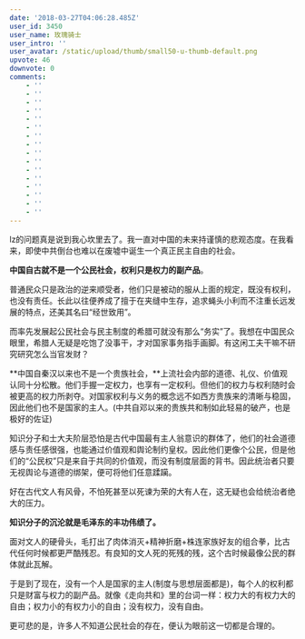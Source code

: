 ```yaml
---
date: '2018-03-27T04:06:28.485Z'
user_id: 3450
user_name: 玫瑰骑士
user_intro: ''
user_avatar: /static/upload/thumb/small50-u-thumb-default.png
upvote: 46
downvote: 0
comments:
    - ''
    - ''
    - ''
    - ''
    - ''
    - ''
    - ''
    - ''
    - ''
    - ''
    - ''
    - ''
    - ''
    - ''
    - ''
    - ''
---
```


lz的问题真是说到我心坎里去了。我一直对中国的未来持谨慎的悲观态度。在我看来，即使中共倒台也难以在废墟中诞生一个真正民主自由的社会。

  

**中国自古就不是一个公民社会，权利只是权力的副产品**。

普通民众只是政治的逆来顺受者，他们只是被动的服从上面的规定，既没有权利，也没有责任。长此以往便养成了擅于在夹缝中生存，追求蝇头小利而不注重长远发展的特点，还美其名曰“经世致用”。

而率先发展起公民社会与民主制度的希腊可就没有那么“务实”了。我想在中国民众眼里，希腊人无疑是吃饱了没事干，才对国家事务指手画脚。有这闲工夫干嘛不研究研究怎么当官发财？

  

**中国自秦汉以来也不是一个贵族社会，**上流社会内部的道德、礼仪、价值观认同十分松散。他们手握一定权力，也享有一定权利。但他们的权力与权利随时会被更高的权力所剥夺。对国家权利与义务的概念远不如西方贵族来的清晰与稳固，因此他们也不是国家的主人。(中共自邓以来的贵族共和制如此轻易的破产，也是极好的佐证)

  

知识分子和士大夫阶层恐怕是古代中国最有主人翁意识的群体了，他们的社会道德感与责任感很强，也能通过价值观和舆论制约皇权。因此他们更像个公民，但是他们的“公民权”只是来自于共同的价值观，而没有制度层面的背书。因此统治者只要无视舆论与道德的绑架，便可将他们任意蹂躏。

好在古代文人有风骨，不怕死甚至以死谏为荣的大有人在，这无疑也会给统治者绝大的压力。

  

**知识分子的沉沦就是毛泽东的丰功伟绩了。**

面对文人的硬骨头，毛打出了肉体消灭+精神折磨+株连家族好友的组合拳，比古代任何时候都更严酷残忍。有良知的文人死的死残的残，这个古时候最像公民的群体就此瓦解。

  

于是到了现在，没有一个人是国家的主人(制度与思想层面都是)，每个人的权利都只是财富与权力的副产品。就像《走向共和》里的台词一样：权力大的有权力大的自由；权力小的有权力小的自由；没有权力，没有自由。

更可悲的是，许多人不知道公民社会的存在，便认为眼前这一切都是合理的。
